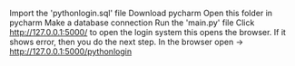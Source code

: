 Import the 'pythonlogin.sql' file 
Download pycharm
Open this folder in pycharm
Make a database connection
Run the 'main.py' file
Click http://127.0.0.1:5000/ to open the login system this opens the browser. If it shows error, then you do the next step.
In the browser open ->  http://127.0.0.1:5000/pythonlogin

